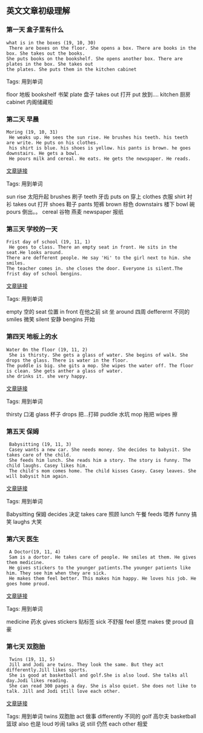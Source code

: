 ## 英文文章初级理解
### 第一天 盒子里有什么
```
what is in the boxes (19, 10, 30)
 There are boxes on the floor. She opens a box. There are books in the box. She takes out the books. 
She puts books on the bookshelf. She opens another box. There are plates in the box. She takes out
the plates. She puts them in the kitchen cabinet

```
Tags: 用到单词

floor 地板
bookshelf 书架
plate 盘子
takes out 打开
put 放到....
kitchen 厨房
cabinet 内阁储藏柜

### 第二天 早晨
```
Moring (19, 10, 31)
 He weaks up. He sees the sun rise. He brushes his teeth. his teeth are write. He puts on his clothes. 
 his shirt is blue. his shoes is yellow. his pants is brown. he goes downstairs. He gets a bowl. 
 He pours milk and cereal. He eats. He gets the newspaper. He reads.
```
[文章链接](https://www.eslfast.com/begin1/b1/b1001.htm)

Tags: 用到单词

sun rise 太阳升起
brushes 刷子
teeth 牙齿
puts on 穿上
clothes 衣服
shirt 衬衫
takes out 打开
shoes 鞋子
pants 短裤
brown 棕色
downstairs 楼下
bowl 碗
pours 倒出。。
cereal 谷物 燕麦
newspaper 报纸

### 第三天 学校的一天
```
Frist day of school (19, 11, 1)
 He goes to class. There an empty seat in front. He sits in the seat.He looks around.
There are defferent people. He say 'Hi' to the girl next to him. she smiles. 
The teacher comes in. she closes the door. Everyone is silent.The frist day of school bengins.
```
[文章链接](https://www.eslfast.com/begin1/b1/b1002.htm)

Tags: 用到单词

empty 空的
seat 位置
in front 在他之前
sit 坐
around 四周
defferernt 不同的
smiles 微笑
silent 安静
bengins 开始

### 第四天 地板上的水
```
Water 0n the floor (19, 11, 2)
 She is thirsty. She gets a glass of water. She begins of walk. She drops the glass. There is water in the floor.
The puddle is big. she gits a mop. She wipes the water off. The floor is clean. She gets anther a glass of water.
she drinks it. she very happy.

```
[文章链接](https://www.eslfast.com/begin1/b1/b1003.htm)

Tags: 用到单词

thirsty 口渴
glass 杯子
drops 把...打碎
puddle 水坑
mop 拖把
wipes 擦

### 第五天 保姆
```
 Babysitting (19, 11, 3)
 Casey wants a new car. She needs money. She decides to babysit. She takes care of the child. 
 She feeds him lunch. She reads him a story. The story is funny. The child laughs. Casey likes him. 
 The child's mom comes home. The child kisses Casey. Casey leaves. She will babysit him again.
```
[文章链接](https://www.eslfast.com/begin1/b1/b1004.htm)

Tags: 用到单词

Babysitting 保姆
decides 决定
takes care 照顾
lunch 午餐
feeds 喂养
funny 搞笑
laughs 大笑
### 第六天 医生
```
 A Doctor(19, 11, 4)
 Sam is a dortor. He takes care of people. He smiles at them. He gives them medicine. 
 He gives stickers to the younger patients.The younger patients like him. They see him when they are sick. 
 He makes them feel better. This makes him happy. He loves his job. He goes home proud.

 ```
 [文章链接](https://www.eslfast.com/begin1/b1/b1005.htm)

Tags: 用到单词

medicine 药水
gives stickers  贴标签
sick 不舒服
feel 感觉
makes 使
proud 自豪
### 第七天 双胞胎
```
 Twins (19, 11, 5)
 Jill and Jodi are twins. They look the same. But they act differently.Jill likes sports. 
 She is good at basketball and golf.She is also loud. She talks all day.Jodi likes reading.
 She can read 300 pages a day. She is also quiet. She does not like to talk. Jill and Jodi still love each other.

 ```
 [文章链接](https://www.eslfast.com/begin1/b1/b1005.htm)

Tags: 用到单词
twins 双胞胎
act 做事
differently 不同的
golf 高尔夫
basketball 篮球
also 也是
loud 吵闹
talks 说
still 仍然
each other 相爱
